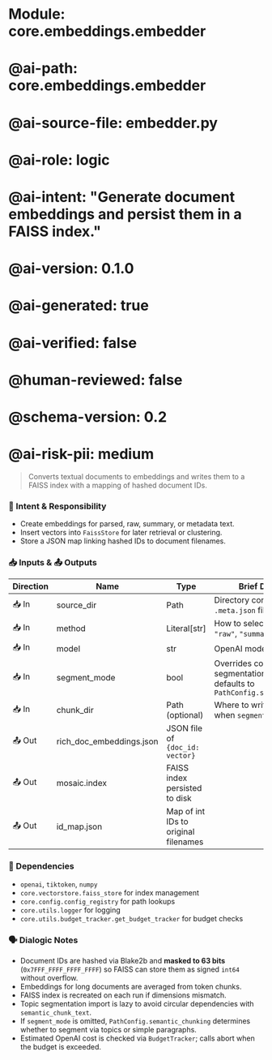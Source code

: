 # Module: core.embeddings.embedder
# @ai-path: core.embeddings.embedder
# @ai-source-file: embedder.py
# @ai-role: logic
# @ai-intent: "Generate document embeddings and persist them in a FAISS index."
# @ai-version: 0.1.0
# @ai-generated: true
# @ai-verified: false
# @human-reviewed: false
# @schema-version: 0.2
# @ai-risk-pii: medium

> Converts textual documents to embeddings and writes them to a FAISS index with a mapping of hashed document IDs.

### 🎯 Intent & Responsibility
- Create embeddings for parsed, raw, summary, or metadata text.
- Insert vectors into `FaissStore` for later retrieval or clustering.
- Store a JSON map linking hashed IDs to document filenames.

### 📥 Inputs & 📤 Outputs
| Direction | Name | Type | Brief Description |
|-----------|------|------|-------------------|
| 📥 In | source_dir | Path | Directory containing text or `.meta.json` files |
| 📥 In | method | Literal[str] | How to select text (`"parsed"`, `"raw"`, `"summary"`, `"meta"`) |
| 📥 In | model | str | OpenAI model name |
| 📥 In | segment_mode | bool | Overrides config to use topic segmentation when True; defaults to `PathConfig.semantic_chunking` |
| 📥 In | chunk_dir | Path (optional) | Where to write chunk text when `segment_mode` is enabled |
| 📤 Out | rich_doc_embeddings.json | JSON file of `{doc_id: vector}` |
| 📤 Out | mosaic.index | FAISS index persisted to disk |
| 📤 Out | id_map.json | Map of int IDs to original filenames |

### 🔗 Dependencies
- `openai`, `tiktoken`, `numpy`
- `core.vectorstore.faiss_store` for index management
- `core.config.config_registry` for path lookups
- `core.utils.logger` for logging
- `core.utils.budget_tracker.get_budget_tracker` for budget checks

### 🗣 Dialogic Notes
- Document IDs are hashed via Blake2b and **masked to 63 bits** (`0x7FFF_FFFF_FFFF_FFFF`) so FAISS can store them as signed `int64` without overflow.
- Embeddings for long documents are averaged from token chunks.
- FAISS index is recreated on each run if dimensions mismatch.
- Topic segmentation import is lazy to avoid circular dependencies with
  `semantic_chunk_text`.
- If `segment_mode` is omitted, `PathConfig.semantic_chunking` determines whether
  to segment via topics or simple paragraphs.
- Estimated OpenAI cost is checked via `BudgetTracker`; calls abort when the budget is exceeded.
